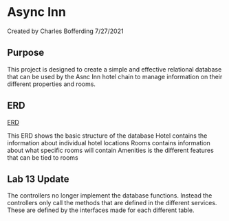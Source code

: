 # Async Inn
Created by Charles Bofferding
7/27/2021

## Purpose
This project is designed to create a simple and effective relational database that 
can be used by the Asnc Inn hotel chain to manage information on their different
properties and rooms.

## ERD
[ERD](async-inn-erd.png)

This ERD shows the basic structure of the database
Hotel contains the information about individual hotel locations
Rooms contains information about what specific rooms will contain
Amenities is the different features that can be tied to rooms

## Lab 13 Update
The controllers no longer implement the database functions. Instead the controllers only call
the methods that are defined in the different services. These are defined by the interfaces
made for each different table.